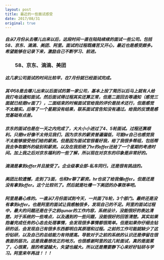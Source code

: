 ```yaml
---
layout: post
title: 最近的一些面试感受
date: 2017/08/31
original: true
---
```


##### 自从7月份从去哪儿出来以后，这段时间一直在陆陆续续的面试一些公司。包括58、京东、滴滴、美团、阿里。面试的过程既痛苦又开心，最近也是感受颇多。希望能够在记录下来，激励自己不断学习、前进。
<!--more-->

### 　　58、京东、滴滴、美团
##### 这几家公司面试的时间比较早，在7月份就已经面试完成。
##### 其中58是去哪儿出来以后面试的第一家公司，基本上投了简历以后马上就有人给我打电话通知面试。然后面试得过程其实还算正常，但是二面回去等通知（感觉三面就已经是hr面了），二面结束的时候面试官给我的评价是技术还行，但是感觉不太踏实。后等了一个星期没有结果，联系面试官告知没有通过。给我的反馈是感觉基础有点差。

##### 京东的面试也是在一天之内完成了，大大小小进过了4、5轮面试。过程还算顺利。只是hr好像不太待见我们，因为京东的薪资普遍偏低，可能hr自己也感觉我不太能够接受他们给的薪资。但是因为面试官很看好我，给了我很多帮组，包括帮我去争取额外的级别和薪资。以及在我拒绝了hr的offer还给了一个星期的考虑时间。加上我之后对京东福利的一些了解，所以现在对京东的印象是非常好的。

##### 滴滴是拿到offer并且接受了。企业级事业部-私车同行。还是很有挑战的。

##### 美团比较遗憾，走到了3面，也和hr聊了薪资。hr也说了给我催offer。但是还是没有拿到offer。这个比较坑了。然后就是吐槽一下美团的办事效率吧。

##### 阿里是最心疼的。一直从7月份面试到今天，一共面了6轮，3个部门。最终还是没有拿到offer。也是阿里的面试让我感触很多，发现自己的不足。阿里的面试过程中，最大的问题还是在于之前qunar的工作内容，系统设计，没能很好的表达清楚。对于系统的一些难点，以及遇到的一些问题，没能很好的回答清楚。其实如果抱着完成任务的心态去处理事情，会发现很多事情都很简单。但是如果你仔细去钻研的话，会发现自己有很多东西都明白其原理和过程。之前的工作可能就缺少了这份钻研，以及自己的总结能力有待提高。导致对于之前的系统的认识还是停留在很表面的层次。这是我最想改正的地方。也很感谢阿里的这几轮面试，真的是面累了，心很累，报的希望越大，失望也越大。所以还是需要静下心来好好钻研与学习。阿里来年再战！！！